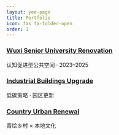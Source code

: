 ```yaml
---
layout: yee-page
title: Portfolio
icon: fas fa-folder-open
order: 1
---
```


<div class="grid">
  <div class="card">
    <h3><a href="/projects/wuxi-senior-university/">Wuxi Senior University Renovation</a></h3>
    <div class="muted">认知促进型公共空间 · 2023–2025</div>
  </div>
  <div class="card">
    <h3><a href="/projects/industrial-upgrade/">Industrial Buildings Upgrade</a></h3>
    <div class="muted">低碳策略 · 园区更新</div>
  </div>
  <div class="card">
    <h3><a href="/projects/country-urban-renewal/">Country Urban Renewal</a></h3>
    <div class="muted">青绘乡村 × 本地文化</div>
  </div>
</div>
